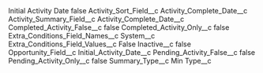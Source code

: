 <?xml version="1.0" encoding="UTF-8"?>
<CustomMetadata xmlns="http://soap.sforce.com/2006/04/metadata" xmlns:xsi="http://www.w3.org/2001/XMLSchema-instance" xmlns:xsd="http://www.w3.org/2001/XMLSchema">
    <label>Initial Activity Date</label>
    <protected>false</protected>
    <values>
        <field>Activity_Sort_Field__c</field>
        <value xsi:type="xsd:string">Activity_Complete_Date__c</value>
    </values>
    <values>
        <field>Activity_Summary_Field__c</field>
        <value xsi:type="xsd:string">Activity_Complete_Date__c</value>
    </values>
    <values>
        <field>Completed_Activity_False__c</field>
        <value xsi:type="xsd:boolean">false</value>
    </values>
    <values>
        <field>Completed_Activity_Only__c</field>
        <value xsi:type="xsd:boolean">false</value>
    </values>
    <values>
        <field>Extra_Conditions_Field_Names__c</field>
        <value xsi:type="xsd:string">System__c</value>
    </values>
    <values>
        <field>Extra_Conditions_Field_Values__c</field>
        <value xsi:type="xsd:string">False</value>
    </values>
    <values>
        <field>Inactive__c</field>
        <value xsi:type="xsd:boolean">false</value>
    </values>
    <values>
        <field>Opportunity_Field__c</field>
        <value xsi:type="xsd:string">Initial_Activity_Date__c</value>
    </values>
    <values>
        <field>Pending_Activity_False__c</field>
        <value xsi:type="xsd:boolean">false</value>
    </values>
    <values>
        <field>Pending_Activity_Only__c</field>
        <value xsi:type="xsd:boolean">false</value>
    </values>
    <values>
        <field>Summary_Type__c</field>
        <value xsi:type="xsd:string">Min</value>
    </values>
    <values>
        <field>Type__c</field>
        <value xsi:nil="true"/>
    </values>
</CustomMetadata>
